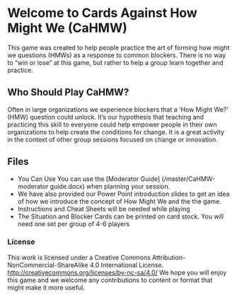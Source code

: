 # Welcome to Cards Against How Might We (CaHMW)

This game was created to help people practice the art of forming how might we questions (HMWs) as a response to common blockers. There is no way to “win or lose” at this game, but rather to help a group learn together and practice.

## Who Should Play CaHMW? 
Often in large organizations we experience blockers that a ‘How Might We?’ (HMW) question could unlock. It’s our hypothesis that teaching and practicing this skill to everyone could help empower people in their own organizations to help create the conditions for change. It is a great activity in the context of other group sessions focused on change or innovation.

## Files 
* You Can Use You can use the [Moderator Guide] (/master/CaHMW-moderator guide.docx) when planning your session. 
* We have also provided our Power Point introduction slides to get an idea of how we introduce the concept of How Might We and the the game. 
* Instructions and Cheat Sheets will be needed while playing 
* The Situation and Blocker Cards can be printed on card stock. You will need one set per group of 4-6 players

### License 
This work is licensed under a Creative Commons Attribution-NonCommercial-ShareAlike 4.0 International License. http://creativecommons.org/licenses/by-nc-sa/4.0/
We hope you will enjoy this game and we welcome any contributions to content or format that might make it more useful.

